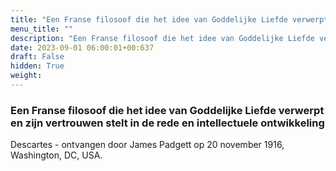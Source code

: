 ```yaml
---
title: "Een Franse filosoof die het idee van Goddelijke Liefde verwerpt en zijn vertrouwen stelt in de rede en intellectuele ontwikkeling"
menu_title: ""
description: "Een Franse filosoof die het idee van Goddelijke Liefde verwerpt en zijn vertrouwen stelt in de rede en intellectuele ontwikkeling"
date: 2023-09-01 06:00:01+00:637
draft: False
hidden: True
weight:
---
```

### Een Franse filosoof die het idee van Goddelijke Liefde verwerpt en zijn vertrouwen stelt in de rede en intellectuele ontwikkeling

Descartes - ontvangen door James Padgett op 20 november 1916, Washington, DC, USA.
